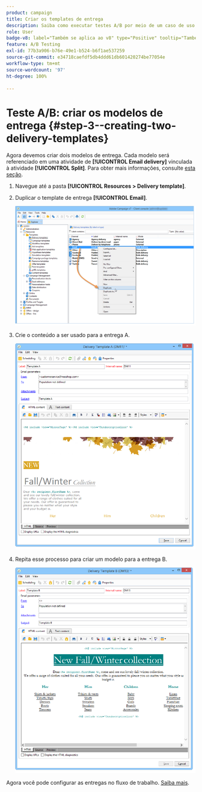 ```yaml
---
product: campaign
title: Criar os templates de entrega
description: Saiba como executar testes A/B por meio de um caso de uso dedicado
role: User
badge-v8: label="Também se aplica ao v8" type="Positive" tooltip="Também se aplica ao Campaign v8"
feature: A/B Testing
exl-id: 77b3a906-b76e-49e1-b524-b6f1ae537259
source-git-commit: e34718caefdf5db4ddd61db601420274be77054e
workflow-type: tm+mt
source-wordcount: '97'
ht-degree: 100%

---
```


# Teste A/B: criar os modelos de entrega {#step-3--creating-two-delivery-templates}

Agora devemos criar dois modelos de entrega. Cada modelo será referenciado em uma atividade de **[!UICONTROL Email delivery]** vinculada à atividade **[!UICONTROL Split]**. Para obter mais informações, consulte [esta seção](about-templates.md).

1. Navegue até a pasta **[!UICONTROL Resources > Delivery template]**.
1. Duplicar o template de entrega **[!UICONTROL Email]**.

   ![](assets/use_case_abtesting_deliverymodel_001.png)

1. Crie o conteúdo a ser usado para a entrega A.

   ![](assets/use_case_abtesting_deliverymodel_002.png)

1. Repita esse processo para criar um modelo para a entrega B.

   ![](assets/use_case_abtesting_deliverymodel_003.png)

Agora você pode configurar as entregas no fluxo de trabalho. [Saiba mais](a-b-testing-uc-configuring-deliveries.md).
